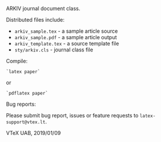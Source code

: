 ARKIV journal document class.

Distributed files include:

- `arkiv_sample.tex` - a sample article source
- `arkiv_sample.pdf` - a sample article output
- `arkiv_template.tex` - a source template file
- `sty/arkiv.cls` - journal class file

Compile:

    `latex paper`

or

    `pdflatex paper`

Bug reports:

Please submit bug report, issues or feature requests to `latex-support@vtex.lt`.

VTeX UAB, 2019/01/09
